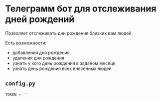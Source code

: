 # Телеграмм бот для отслеживания дней рождений
Позволяет отслеживать дни рождения близких вам людей.

Есть возможности:
- добавления дня рождения
- удаления дня рождения
- узнать у кого день рождения в заданом месяце
- узнать день рождения всех внесенных людей



## `config.py`
```py
TOKEN = ''
```
